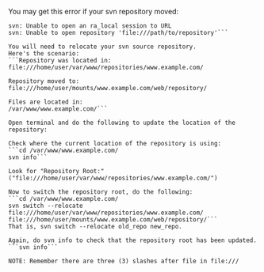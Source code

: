 You may get this error if your svn repository moved:
```svn: Commit failed (details follow):
svn: Unable to open an ra_local session to URL
svn: Unable to open repository 'file:///path/to/repository'```

You will need to relocate your svn source repository.
Here's the scenario:
```Repository was located in:
file:///home/user/var/www/repositories/www.example.com/

Repository moved to:
file:///home/user/mounts/www.example.com/web/repository/

Files are located in:
/var/www/www.example.com/```

Open terminal and do the following to update the location of the repository:

Check where the current location of the repository is using:
```cd /var/www/www.example.com/
svn info```

Look for "Repository Root:" ("file:///home/user/var/www/repositories/www.example.com/")

Now to switch the repository root, do the following:
```cd /var/www/www.example.com/
svn switch --relocate file:///home/user/var/www/repositories/www.example.com/ file:///home/user/mounts/www.example.com/web/repository/```
That is, svn switch --relocate old_repo new_repo.

Again, do svn info to check that the repository root has been updated.
```svn info```

NOTE: Remember there are three (3) slashes after file in file:///